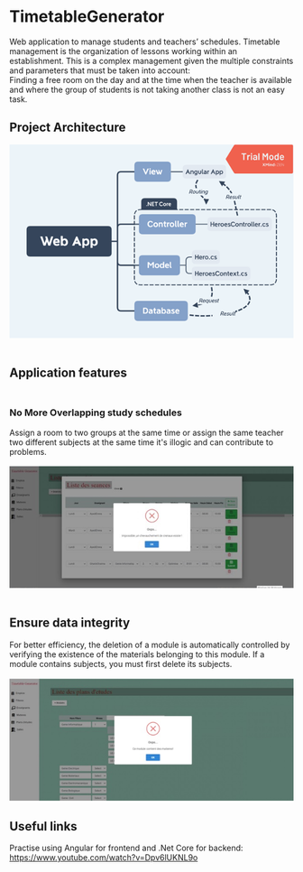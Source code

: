 # TimetableGenerator
 Web application to manage students and teachers’ schedules. Timetable management is the organization of lessons working within an establishment.
 This is a complex management given the multiple constraints and parameters that must be taken into account:</br>
 Finding a free room on the day and at the time when the teacher is available and where the group of students is not taking another class is not an easy task.
 ## Project Architecture
 ![architecture](https://github.com/emnaayedi/TimetableGenerator/blob/2417f835e50cb8b3b619b108f6b06b1136d9821a/screenshots/architecture.png?raw=true) </br></br>
 ## Application features </br> </br>
 ### No More Overlapping study schedules </br>
Assign a room to two groups at the same time or assign the same teacher two different subjects at the same time it's illogic and can contribute to problems.</br> </br>
![error](https://github.com/emnaayedi/TimetableGenerator/blob/2417f835e50cb8b3b619b108f6b06b1136d9821a/screenshots/notifERROOR.jpg?raw=true)</br></br>
## Ensure data integrity </br>
For better efficiency, the deletion of a module is automatically controlled by verifying the existence of the materials belonging to this module. If a module contains subjects, you must first delete its subjects. </br> </br>
![integrity](https://github.com/emnaayedi/TimetableGenerator/blob/da8616cfab98efc5b9216552dfaa4a50c613e715/screenshots/Interdit.jpg?raw=true)
## Useful links </br>
Practise using Angular for frontend and .Net Core for backend: </br> 
https://www.youtube.com/watch?v=Dpv6lUKNL9o




